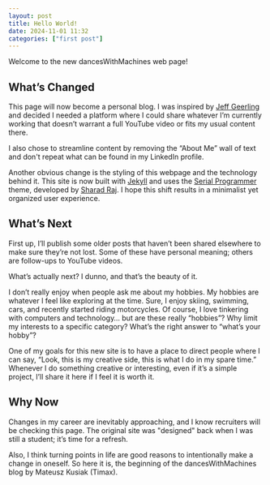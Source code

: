 ```yaml
---
layout: post
title: Hello World!
date: 2024-11-01 11:32
categories: ["first post"]
---
```


Welcome to the new dancesWithMachines web page!

## What’s Changed

This page will now become a personal blog. I was inspired by [Jeff Geerling](https://www.jeffgeerling.com/blog) and decided I needed a platform where I could share whatever I’m currently working that doesn’t warrant a full YouTube video or fits my usual content there.

I also chose to streamline content by removing the “About Me” wall of text and don't repeat what can be found in my LinkedIn profile.

Another obvious change is the styling of this webpage and the technology behind it. This site is now built with [Jekyll](https://jekyllrb.com/) and uses the [Serial Programmer](https://github.com/sharadcodes/jekyll-theme-serial-programmer) theme, developed by [Sharad Raj](https://github.com/sharadcodes). I hope this shift results in a minimalist yet organized user experience.

## What’s Next

First up, I’ll publish some older posts that haven’t been shared elsewhere to make sure they’re not lost. Some of these have personal meaning; others are follow-ups to YouTube videos.

What’s actually next? I dunno, and that’s the beauty of it.

I don’t really enjoy when people ask me about my hobbies. My hobbies are whatever I feel like exploring at the time. Sure, I enjoy skiing, swimming, cars, and recently started riding motorcycles. Of course, I love tinkering with computers and technology… but are these really “hobbies”? Why limit my interests to a specific category? What’s the right answer to “what’s your hobby”?

One of my goals for this new site is to have a place to direct people where I can say, “Look, this is my creative side, this is what I do in my spare time.” Whenever I do something creative or interesting, even if it’s a simple project, I’ll share it here if I feel it is worth it.

## Why Now

Changes in my career are inevitably approaching, and I know recruiters will be checking this page. The original site was "designed" back when I was still a student; it’s time for a refresh.

Also, I think turning points in life are good reasons to intentionally make a change in oneself. So here it is, the beginning of the dancesWithMachines blog by Mateusz Kusiak (Timax).
